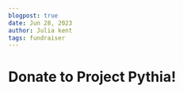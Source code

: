 ```yaml
---
blogpost: true
date: Jun 28, 2023
author: Julia kent
tags: fundraiser
---
```


# Donate to Project Pythia!

<script>
(function(f,u,n,r,a,i,s,e){var data={window:window,document:document,tag:"script",data:"funraise",orgId:f,uri:u,common:n,client:r,script:a};var scripts;var funraiseScript;data.window[data.data]=data.window[data.data]||[];if(data.window[data.data].scriptIsLoading||data.window[data.data].scriptIsLoaded)return;data.window[data.data].loading=true;data.window[data.data].push("init",data);scripts=data.document.getElementsByTagName(data.tag)[0];funraiseScript=data.document.createElement(data.tag);funraiseScript.async=true;funraiseScript.src=data.uri+data.common+data.script+"?orgId="+data.orgId;scripts.parentNode.insertBefore(funraiseScript,scripts)})('79cd49fa-a550-4baa-a6d9-1913aae826df','https://assets.funraise.io','/widget/common/2.0','/widget/client','/inject-form.js');
</script>

<script>
    window.funraise.push('create', { form: 36005 }, {
        selector: '#fr-placed-form-container-36005',
        type: 'grow_contained',
    });
</script>

<div id="fr-placed-form-container-36005" style="min-height: 816px;"></div>
